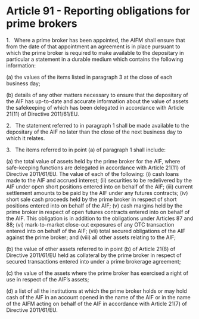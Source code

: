 # Article 91 - Reporting obligations for prime brokers


1.   Where a prime broker has been appointed, the AIFM shall ensure that from the date of that appointment an agreement is in place pursuant to which the prime broker is required to make available to the depositary in particular a statement in a durable medium which contains the following information:

(a) the values of the items listed in paragraph 3 at the close of each business day;

(b) details of any other matters necessary to ensure that the depositary of the AIF has up-to-date and accurate information about the value of assets the safekeeping of which has been delegated in accordance with Article 21(11) of Directive 2011/61/EU.

2.   The statement referred to in paragraph 1 shall be made available to the depositary of the AIF no later than the close of the next business day to which it relates.

3.   The items referred to in point (a) of paragraph 1 shall include:

(a) the total value of assets held by the prime broker for the AIF, where safe-keeping functions are delegated in accordance with Article 21(11) of Directive 2011/61/EU. The value of each of the following: (i) cash loans made to the AIF and accrued interest; (ii) securities to be redelivered by the AIF under open short positions entered into on behalf of the AIF; (iii) current settlement amounts to be paid by the AIF under any futures contracts; (iv) short sale cash proceeds held by the prime broker in respect of short positions entered into on behalf of the AIF; (v) cash margins held by the prime broker in respect of open futures contracts entered into on behalf of the AIF. This obligation is in addition to the obligations under Articles 87 and 88; (vi) mark-to-market close-out exposures of any OTC transaction entered into on behalf of the AIF; (vii) total secured obligations of the AIF against the prime broker; and (viii) all other assets relating to the AIF;

(b) the value of other assets referred to in point (b) of Article 21(8) of Directive 2011/61/EU held as collateral by the prime broker in respect of secured transactions entered into under a prime brokerage agreement;

(c) the value of the assets where the prime broker has exercised a right of use in respect of the AIF’s assets;

(d) a list of all the institutions at which the prime broker holds or may hold cash of the AIF in an account opened in the name of the AIF or in the name of the AIFM acting on behalf of the AIF in accordance with Article 21(7) of Directive 2011/61/EU.
